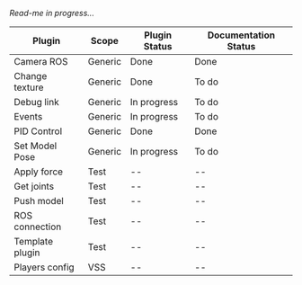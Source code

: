 *Read-me in progress...*

Plugin | Scope | Plugin Status | Documentation Status
---| --- | --- | ---
Camera ROS | Generic | Done | Done
Change texture | Generic | Done | To do
Debug link | Generic | In progress | To do
Events | Generic | In progress | To do
PID Control | Generic | Done | Done
Set Model Pose | Generic | In progress | To do
Apply force | Test | -- | --
Get joints | Test | -- | --
Push model | Test | -- | --
ROS connection | Test | -- | --
Template plugin | Test | -- | --
Players config | VSS | -- | --
